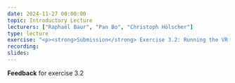 ```yaml
---
date: 2024-11-27 00:00:00
topic: Introductory Lecture
lecturers: ["Raphaël Baur", "Pan Bo", "Christoph Hölscher"]
type: lecture
exercise: "<p><strong>Submission</strong> Exercise 3.2: Running the VR experiment</p>"
recording:
slides:
---
```


**Feedback** for exercise 3.2